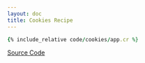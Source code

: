 ```yaml
---
layout: doc
title: Cookies Recipe
---
```


```ruby
{% include_relative code/cookies/app.cr %}
```

[Source Code](https://github.com/kemalcr/kemalcr.com/tree/master/_cookbook/code/cookies)
